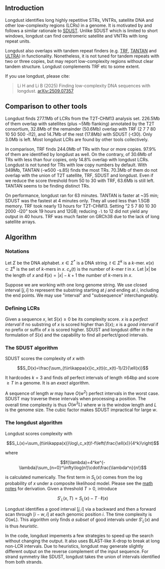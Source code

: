 ## Introduction

Longdust identifies long highly repetitive STRs, VNTRs, satellite DNA and other
low-complexity regions (LCRs) in a genome. It is motivated by and follows a
similar rationale to [SDUST][sdust]. Unlike SDUST which is limited to short
windows, longdust can find centromeric satellite and VNTRs with long repeat
units.

Longdust also overlaps with tandem repeat finders (e.g. [TRF][trf],
[TANTAN][tantan] and [ULTRA][ultra]) in functionality. Nonetheless, it is not
tuned for tandem repeats with two or three copies, but may report low-complexity regions
without clear tandem structure. Longdust complements TRF etc to some extent.

If you use longdust, please cite:

> Li H and Li B (2025) Finding low-complexity DNA sequences with longdust.
> [arXiv:2509.07357](https://arxiv.org/abs/2509.07357)

## Comparison to other tools

Longdust finds 277.1Mb of LCRs from the T2T-CHM13 analysis set. 226.5Mb of them
overlap with satellites (plus ~5Mb flanking) annotated by the T2T consortium,
32.8Mb of the remainder (50.6Mb) overlap with TRF (2 7 7 80 10 50 500 -l12), and
14.7Mb of the rest (17.8Mb) with SDUST (-t30). Only 3.0Mb is left. Most
longdust LCRs are found by other tools collectively.

In comparison, TRF finds 244.0Mb of TRs with four or more copies. 97.9% of them
are identified by longdust as well. On the contrary, of 30.6Mb of TRs with less
than four copies, only 14.8% overlap with longdust LCRs. Longdust is not tuned
for TRs with low copy numbers by default. With 349Mb, TANTAN (-w500 -s.85)
finds the most TRs. 70.3Mb of them do not overlap with the union of T2T
satellite, TRF, SDUST and longdust. Even if we reduce the score threshold from
50 to 30 with TRF, 63.6Mb is still left. TANTAN seems to be finding distinct TRs.

On performance, longdust ran for 63 minutes. TANTAN is faster at ~35 min; SDUST was the fastest
at 4 minutes only. They all used less than 1.5GB memory. TRF took nearly 13
hours for T2T-CHM13. Setting "2 5 7 80 10 30 2000 -l20" took 19 hours and 12GB;
reducing `-l` to 12 did not yield any output in 40 hours. TRF was much faster on
GRCh38 due to the lack of long satellite arrays.

## Algorithm

### Notations

Let $`\Sigma`$ be the DNA alphabet. $`x\in\Sigma^*`$ is a DNA string.
$`t\in\Sigma^k`$ is a $k$-mer. $`\kappa(x)\subset\Sigma^k`$ is the set of
$k$-mers in $x$. $`c_x(t)`$ is the number of $k$-mer $t$ in $x$.
Let $`|x|`$ be the length of $x$ and $\ell(x)=|x|-k+1$ the number of $k$-mers
in $x$.

Suppose we are working with one long genome string. We use closed interval
$`[j,i]`$ to represent the substring starting at $j$ and ending at $i$,
including the end points. We may use "interval" and "subsequence"
interchangeably.

### Defining LCRs

Given a sequence $x$, let $`S(x)\ge0`$ be its complexity score. $x$ is a
*perfect interval* if no substring of $x$ is scored higher than $`S(x)`$; $x$
is a *good interval* if no prefix or suffix of $x$ is scored higher.
SDUST and longdust differ in the formulation of $S(x)$ and the capability to
find all perfect/good intervals.

### The SDUST algorithm

SDUST scores the complexity of $x$ with
```math
S_D(x)=\frac{\sum_{t\in\kappa(x)}c_x(t)(c_x(t)-1)/2}{\ell(x)}
```
It hardcodes $k=3$ and finds *all* perfect intervals of length $`\le`$64bp and
score $`\ge T`$ in a genome. It is an *exact* algorithm.

A sequence of length $w$ may have $O(w^2)$ perfect intervals in the worst case.
SDUST may traverse these intervals when processing a position. The overall time
complexity is thus $`O(w^3L)`$ where $w$ is the window length and $L$ is the
genome size. The cubic factor makes SDUST impractical for large $w$.

### The longdust algorithm

Longdust scores complexity with
```math
S_L(x)=\sum_{t\in\kappa(x)}\log\,c_x(t)!-f\left(\frac{\ell(x)}{4^k}\right)
```
where
```math
f(\lambda)=4^ke^{-\lambda}\sum_{n=0}^\infty\log(n!)\cdot\frac{\lambda^n}{n!}
```
is calculated numerically. The first term in $`S_L(x)`$ comes from the log
probability of $x$ under a composite likelihood model. Please see the [math
notes](tex/notes.tex) for derivation. Given a threshold $`T\gt0`$, introduce
```math
S'_L(x,T)=S_L(x)-T\cdot\ell(x)
```
Longdust identifies a good interval $`[j,i]`$ via a backward and then a forward
scan through $`[i-w,i]`$ at each genomic position $i$. The time complexity is
$`O(wL)`$.  This algorithm only finds *a subset* of good intervals under
$`S'_L(x)`$ and is thus *heuristic*.

In the code, longdust impements a few strategies to speed up the search without
changing the output. It also uses BLAST-like X-drop to break at long non-LCR
intervals. Due to heuristics, longdust may generate slightly different output
on the reverse complement of the input sequence. For strand symmetry like
SDUST, longdust takes the union of intervals identified from both strands.

[sdust]: https://pubmed.ncbi.nlm.nih.gov/16796549
[trf]: https://github.com/Benson-Genomics-Lab/TRF
[ultra]: https://github.com/TravisWheelerLab/ULTRA
[tantan]: https://gitlab.com/mcfrith/tantan
